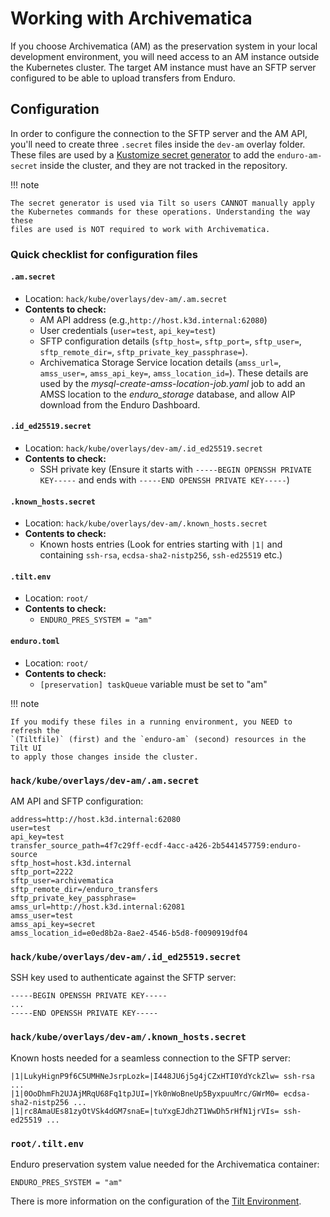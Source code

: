 # Working with Archivematica

If you choose Archivematica (AM) as the preservation system in your local
development environment, you will need access to an AM instance outside the
Kubernetes cluster. The target AM instance must have an SFTP server configured
to be able to upload transfers from Enduro.

## Configuration

In order to configure the connection to the SFTP server and the AM API, you'll
need to create three `.secret` files inside the `dev-am` overlay folder. These
files are used by a [Kustomize secret generator] to add the `enduro-am-secret`
inside the cluster, and they are not tracked in the repository.

!!! note

    The secret generator is used via Tilt so users CANNOT manually apply
    the Kubernetes commands for these operations. Understanding the way these
    files are used is NOT required to work with Archivematica.

### Quick checklist for configuration files

#### `.am.secret`

- Location: `hack/kube/overlays/dev-am/.am.secret`
- **Contents to check:**
    - AM API address (e.g.,`http://host.k3d.internal:62080`)
    - User credentials (`user=test`, `api_key=test`)
    - SFTP configuration
      details (`sftp_host=`, `sftp_port=`, `sftp_user=`, `sftp_remote_dir=`,
      `sftp_private_key_passphrase=`).
    - Archivematica Storage Service location details (`amss_url=`,
      `amss_user=`, `amss_api_key=`, `amss_location_id=`). These details are
      used by the *mysql-create-amss-location-job.yaml* job to add an AMSS
      location to the *enduro_storage* database, and allow AIP download from the
      Enduro Dashboard.

#### `.id_ed25519.secret`

- Location: `hack/kube/overlays/dev-am/.id_ed25519.secret`
- **Contents to check:**
    - SSH private key (Ensure it starts with `-----BEGIN
      OPENSSH PRIVATE KEY-----` and ends with `-----END
      OPENSSH PRIVATE KEY-----`)

#### `.known_hosts.secret`

- Location: `hack/kube/overlays/dev-am/.known_hosts.secret`
- **Contents to check:**
    - Known hosts entries (Look for entries starting with
      `|1|` and containing `ssh-rsa`, `ecdsa-sha2-nistp256`,
      `ssh-ed25519` etc.)

#### `.tilt.env`

- Location: `root/`
- **Contents to check:**
    - `ENDURO_PRES_SYSTEM = "am"`

#### `enduro.toml`

- Location: `root/`
- **Contents to check:**
    - `[preservation] taskQueue` variable must be set to "am"

!!! note

    If you modify these files in a running environment, you NEED to refresh the
    `(Tiltfile)` (first) and the `enduro-am` (second) resources in the Tilt UI
    to apply those changes inside the cluster.

### `hack/kube/overlays/dev-am/.am.secret`

AM API and SFTP configuration:

    address=http://host.k3d.internal:62080
    user=test
    api_key=test
    transfer_source_path=4f7c29ff-ecdf-4acc-a426-2b5441457759:enduro-source
    sftp_host=host.k3d.internal
    sftp_port=2222
    sftp_user=archivematica
    sftp_remote_dir=/enduro_transfers
    sftp_private_key_passphrase=
    amss_url=http://host.k3d.internal:62081
    amss_user=test
    amss_api_key=secret
    amss_location_id=e0ed8b2a-8ae2-4546-b5d8-f0090919df04

### `hack/kube/overlays/dev-am/.id_ed25519.secret`

SSH key used to authenticate against the SFTP server:

    -----BEGIN OPENSSH PRIVATE KEY-----
    ...
    -----END OPENSSH PRIVATE KEY-----

### `hack/kube/overlays/dev-am/.known_hosts.secret`

Known hosts needed for a seamless connection to the SFTP server:

    |1|LukyHignP9f6C5UMHNeJsrpLozk=|I448JU6j5g4jCZxHTI0YdYckZlw= ssh-rsa ...
    |1|0OoDhmFh2UJAjMRqU68Fq1tpJUI=|Yk0nWoBneUp5ByxpuuMrc/GWrM0= ecdsa-sha2-nistp256 ...
    |1|rc8AmaUEs81zyOtVSk4dGM7snaE=|tuYxgEJdh2T1WwDh5rHfN1jrVIs= ssh-ed25519 ...

### `root/.tilt.env`

Enduro preservation system value needed for the Archivematica container:

    ENDURO_PRES_SYSTEM = "am"

There is more information on the configuration of the [Tilt Environment].

[kustomize secret generator]: https://kubernetes.io/docs/tasks/configmap-secret/managing-secret-using-kustomize/#create-a-secret
[tilt environment]: devel.md#tilt-environment-configuration
